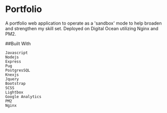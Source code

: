 # Portfolio

A portfolio web application to operate as a 'sandbox' mode to help broaden and strengthen my skill set.
Deployed on Digital Ocean utilizing Nginx and PM2.

##Built With
```
Javascript
Nodejs
Express
Pug
PostgresSQL
Knexjs
Jquery
Bootstrap
SCSS
Lightbox
Google Analytics
PM2
Nginx
```



